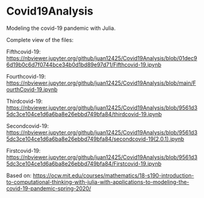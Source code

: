 # Covid19Analysis

Modeling the covid-19 pandemic with Julia. 

Complete view of the files: 

Fifthcovid-19: https://nbviewer.jupyter.org/github/juan12425/Covid19Analysis/blob/01dec96d19b0c6d7f0744bce34b0d1bd89e97d71/Fifthcovid-19.ipynb

Fourthcovid-19: https://nbviewer.jupyter.org/github/juan12425/Covid19Analysis/blob/main/FourthCovid-19.ipynb

Thirdcovid-19: https://nbviewer.jupyter.org/github/juan12425/Covid19Analysis/blob/9561d35dc3ce104ce1d6a6ba8e26ebbd749bfa84/thirdcovid-19.ipynb

Secondcovid-19: https://nbviewer.jupyter.org/github/juan12425/Covid19Analysis/blob/9561d35dc3ce104ce1d6a6ba8e26ebbd749bfa84/secondcovid-19(2.0.1).ipynb

Firstcovid-19: https://nbviewer.jupyter.org/github/juan12425/Covid19Analysis/blob/9561d35dc3ce104ce1d6a6ba8e26ebbd749bfa84/Firstcovid-19.ipynb

Based on: https://ocw.mit.edu/courses/mathematics/18-s190-introduction-to-computational-thinking-with-julia-with-applications-to-modeling-the-covid-19-pandemic-spring-2020/
